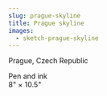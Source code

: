 ```yaml
---
slug: prague-skyline
title: Prague skyline
images:
  - sketch-prague-skyline
---
```

Prague, Czech Republic

Pen and ink  
8" × 10.5"